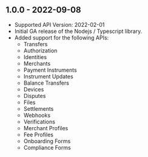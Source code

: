 ## 1.0.0 - 2022-09-08
* Supported API Version: 2022-02-01
* Initial GA release of the Nodejs / Typescript library.
* Added support for the following APIs:
    * Transfers
    * Authorization
    * Identities
    * Merchants
    * Payment Instruments
    * Instrument Updates
    * Balance Transfers
    * Devices
    * Disputes
    * Files
    * Settlements
    * Webhooks
    * Verifications
    * Merchant Profiles
    * Fee Profiles
    * Onboarding Forms
    * Compliance Forms

    